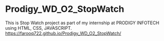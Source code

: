 # Prodigy_WD_O2_StopWatch
This is Stop Watch project as part of my internship at PRODIGY INFOTECH using HTML, CSS, JAVASCRIPT. 
https://farooq722.github.io/Prodigy_WD_O2_StopWatch/
